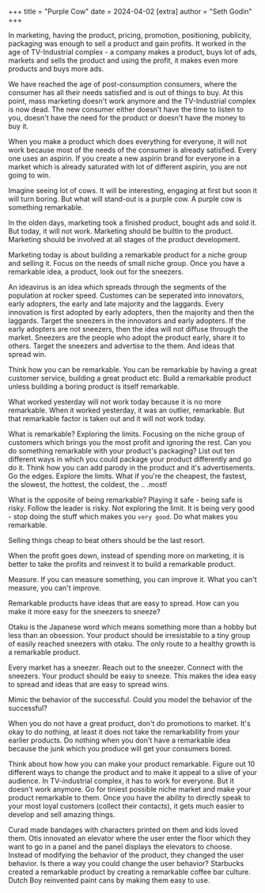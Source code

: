 +++
title = "Purple Cow"
date = 2024-04-02
[extra]
author = "Seth Godin"
+++

In marketing, having the product, pricing, promotion, positioning, publicity, packaging was enough to sell a product and gain profits.
It worked in the age of TV-Industrial complex - a company makes a product, buys lot of ads, markets and sells the product and using the profit, it makes even more products and buys more ads.

We have reached the age of post-consumption consumers, where the consumer has all their needs satisfied and is out of things to buy.
At this point, mass marketing doesn't work anymore and the TV-Industrial complex is now dead.
The new consumer either doesn't have the time to listen to you, doesn't have the need for the product or doesn't have the money to buy it.

When you make a product which does everything for everyone, it will not work because most of the needs of the consumer is already satisfied.
Every one uses an aspirin. 
If you create a new aspirin brand for everyone in a market which is already saturated with lot of different aspirin, you are not going to win.

Imagine seeing lot of cows. It will be interesting, engaging at first but soon it will turn boring.
But what will stand-out is a purple cow.
A purple cow is something remarkable.

In the olden days, marketing took a finished product, bought ads and sold it.
But today, it will not work.
Marketing should be builtin to the product.
Marketing should be involved at all stages of the product development.

Marketing today is about building a remarkable product for a niche group and selling it.
Focus on the needs of small niche group. 
Once you have a remarkable idea, a product, look out for the sneezers.

An ideavirus is an idea which spreads through the segments of the population at rocker speed.
Customes can be seperated into innovators, early adopters, the early and late majority and the laggards.
Every innovation is first adopted by early adopters, then the majority and then the laggards.
Target the sneezers in the innovators and early adopters.
If the early adopters are not sneezers, then the idea will not diffuse through the market.
Sneezers are the people who adopt the product early, share it to others.
Target the sneezers and advertise to the them.
And ideas that spread win.

Think how you can be remarkable.
You can be remarkable by having a great customer service, building a great product etc.
Build a remarkable product unless building a boring product is itself remarkable.

What worked yesterday will not work today because it is no more remarkable.
When it worked yesterday, it was an outlier, remarkable.
But that remarkable factor is taken out and it will not work today.

What is remarkable?
Exploring the limits.
Focusing on the niche group of customers which brings you the most profit and ignoring the rest.
Can you do something remarkable with your product's packaging? List out ten different ways in which you could package your product differently and go do it.
Think how you can add parody in the product and it's advertisements.
Go the edges. Explore the limits. What if you're the cheapest, the fastest, the slowest, the hottest, the coldest, the .. .most!

What is the opposite of being remarkable?
Playing it safe - being safe is risky.
Follow the leader is risky.
Not exploring the limit.
It is being very good - stop doing the stuff which makes you `very good`. Do what makes you remarkable.

Selling things cheap to beat others should be the last resort.

When the profit goes down, instead of spending more on marketing, it is better to take the profits and reinvest it to build a remarkable product.

Measure. If you can measure something, you can improve it.
What you can't measure, you can't improve.

Remarkable products have ideas that are easy to spread.
How can you make it more easy for the sneezers to sneeze?

Otaku is the Japanese word which means something more than a hobby but less than an obsession.
Your product should be irresistable to a tiny group of easily reached sneezers with otaku.
The only route to a healthy growth is a remarkable product. 

Every market has a sneezer. Reach out to the sneezer.
Connect with the sneezers.
Your product should be easy to sneeze.
This makes the idea easy to spread and ideas that are easy to spread wins.

Mimic the behavior of the successful. Could you model the behavior of the successful?

When you do not have a great product, don't do promotions to market. 
It's okay to do nothing, at least it does not take the remarkability from your earlier products.
Do nothing when you don't have a remarkable idea because the junk which you produce will get your consumers bored.

Think about how how you can make your product remarkable.
Figure out 10 different ways to change the product and to make it appeal to a slive of your audience.
In TV-industrial complex, it has to work for everyone. 
But it doesn't work anymore.
Go for tiniest possible niche market and make your product remarkable to them.
Once you have the ability to directly speak to your most loyal customers (collect their contacts), it gets much easier to develop and sell amazing things.

Curad made bandages with characters printed on them and kids loved them.
Otis innovated an elevator where the user enter the floor which they want to go in a panel and the panel displays the elevators to choose. Instead of modifying the behavior of the product, they changed the user behavior. Is there a way you could change the user behavior?
Starbucks created a remarkable product by creating a remarkable coffee bar culture.
Dutch Boy reinvented paint cans by making them easy to use.
